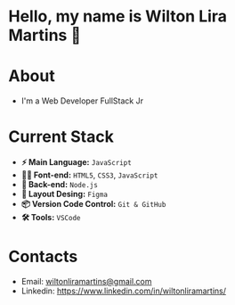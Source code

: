 # Hello, my name is Wilton Lira Martins 👋

# About
- I'm a Web Developer FullStack Jr


# Current Stack
- **⚡️ Main Language:** `JavaScript` 
- **👨‍💻 Font-end:** `HTML5`, `CSS3`, `JavaScript`
- **📡 Back-end:** `Node.js`
- **🎨 Layout Desing:** `Figma`  
- **📦 Version Code Control:** `Git & GitHub`
- **🛠️ Tools:** `VSCode`

# Contacts
- Email: wiltonliramartins@gmail.com
- Linkedin: https://www.linkedin.com/in/wiltonliramartins/

